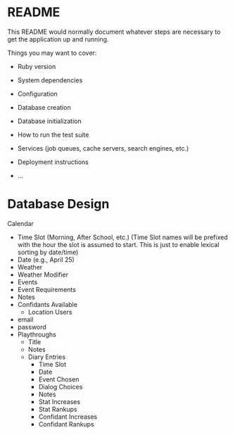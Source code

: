 # README

This README would normally document whatever steps are necessary to get the
application up and running.

Things you may want to cover:

* Ruby version

* System dependencies

* Configuration

* Database creation

* Database initialization

* How to run the test suite

* Services (job queues, cache servers, search engines, etc.)

* Deployment instructions

* ...

# Database Design
Calendar
 - Time Slot (Morning, After School, etc.)
    (Time Slot names will be prefixed with the hour the slot is assumed to start. This is just to enable lexical sorting by date/time)
 - Date (e.g., April 25)
 - Weather
 - Weather Modifier
 - Events
 - Event Requirements
 - Notes
 - Confidants Available
    - Location
Users
 - email
 - password
 - Playthroughs
    - Title
    - Notes
    - Diary Entries
      - Time Slot
      - Date
      - Event Chosen
      - Dialog Choices
      - Notes
      - Stat Increases
      - Stat Rankups
      - Confidant Increases
      - Confidant Rankups
